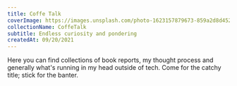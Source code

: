 ```yaml
---
title: Coffe Talk 
coverImage: https://images.unsplash.com/photo-1623157879673-859a2d8d4522?ixlib=rb-1.2.1&ixid=MnwxMjA3fDB8MHxwaG90by1wYWdlfHx8fGVufDB8fHx8&auto=format&fit=crop&w=2340&q=80
collectionName: CoffeTalk 
subtitle: Endless curiosity and pondering 
createdAt: 09/20/2021
---
```

Here you can find collections of book reports, my thought process and generally what's running in my head outside of tech. Come for the catchy title; stick for the banter. 
